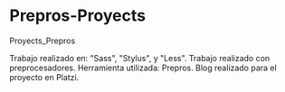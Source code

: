 # Prepros-Proyects
Proyects_Prepros

Trabajo realizado en: "Sass", "Stylus", y "Less". 
Trabajo realizado con preprocesadores. Herramienta utilizada: Prepros. 
Blog realizado para el proyecto en Platzi. 
